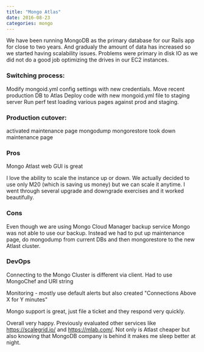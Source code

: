 ```yaml
---
title: "Mongo Atlas"
date: 2016-08-23
categories: mongo
---
```


We have been running MongoDB as the primary database for our Rails app for close to two years.  And gradualy the amount of data has increased so we started having scalability issues.  Problems were primary in disk IO as we did not do a good job optimizing the drives in our EC2 instances.

### Switching process:

Modify mongoid.yml config settings with new credentials.
Move recent production DB to Atlas
Deploy code with new mongoid.yml file to staging server
Run perf test loading various pages against prod and staging.

### Production cutover:

activated maintenance page
mongodump
mongorestore
took down maintenance page


### Pros
Mongo Atlast web GUI is great

I love the ability to scale the instance up or down.  We actually decided to use only M20 (which is saving us money) but we can scale it anytime.  I went through several upgrade and downgrade exercises and it worked beautifully.


### Cons

Even though we are using Mongo Cloud Manager backup service Mongo was not able to use our backup.  Instead we had to put up maintenance page, do mongodump from current DBs and then mongorestore to the new Atlast cluster.


### DevOps

Connecting to the Mongo Cluster is different via client.  Had to use MongoChef and URI string

Monitoring - mostly use default alerts but also created "Connections Above X for Y minutes"


Mongo support is great, just file a ticket and they respond very quickly.

Overall very happy.  Previously evaluated other services like https://scalegrid.io/ and https://mlab.com/.  Not only is Atlast cheaper but also knowing that MongoDB company is behind it makes me sleep better at night.

